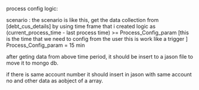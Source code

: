 process config logic:

scenario : the scenario is like this,  get the data collection from [debt_cus_details] by using time frame that i created logic as 
 (current_process_time - last process time) >= Process_Config_param [this is the time that we need to config from the user this is work like a trigger ]  
Process_Config_param = 15 min

after geting data from above time period, it should be insert to a jason file to move it to mongo db.

if there is same account number it should insert in jason with same account no and other data as aobject of a array.